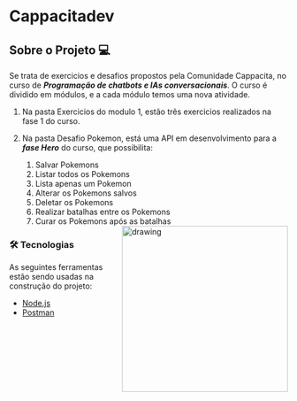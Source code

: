 # **Cappacitadev**


## **Sobre o Projeto** 💻

Se trata de exercicios e desafios propostos pela Comunidade Cappacita, no curso de **_Programação de chatbots e IAs conversacionais_**.
O curso é dividido em módulos, e a cada módulo temos uma nova atividade.

1. Na pasta Exercicios do modulo 1,  estão três exercicios realizados na fase 1 do curso.
2. Na pasta Desafio Pokemon, está uma API em desenvolvimento para a  **_fase Hero_** do curso, que possibilita:
   1. Salvar Pokemons
   2. Listar todos os Pokemons 
   3. Lista apenas um Pokemon
   4. Alterar os Pokemons salvos
   5. Deletar os Pokemons
   6. Realizar batalhas entre os Pokemons
   7. Curar os Pokemons após as batalhas   
    
    <img src ="http://25.media.tumblr.com/tumblr_l8sknxrLX61qdtuqno1_500.gif" alt="drawing" width="300" align = "right"/>
       
### 🛠 Tecnologias

As seguintes ferramentas estão sendo usadas na construção do projeto:

- [Node.js](https://nodejs.org/en/)
- [Postman](https://www.postman.com/)

 


